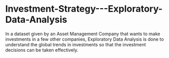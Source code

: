 # Investment-Strategy---Exploratory-Data-Analysis
In a dataset given by an Asset Management Company that wants to make investments in a few other companies, Exploratory Data Analysis is done to understand the global trends in investments so that the investment decisions can be taken effectively.
